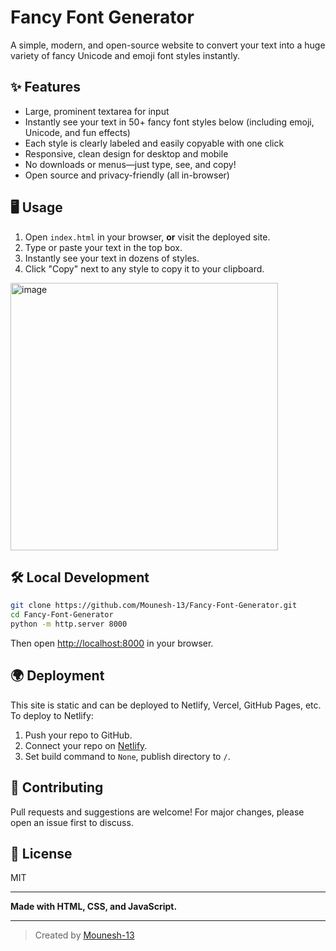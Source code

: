 # Fancy Font Generator

A simple, modern, and open-source website to convert your text into a huge variety of fancy Unicode and emoji font styles instantly.

## ✨ Features
- Large, prominent textarea for input
- Instantly see your text in 50+ fancy font styles below (including emoji, Unicode, and fun effects)
- Each style is clearly labeled and easily copyable with one click
- Responsive, clean design for desktop and mobile
- No downloads or menus—just type, see, and copy!
- Open source and privacy-friendly (all in-browser)



## 🖥️ Usage
1. Open `index.html` in your browser, **or** visit the deployed site.
2. Type or paste your text in the top box.
3. Instantly see your text in dozens of styles.
4. Click "Copy" next to any style to copy it to your clipboard.

<img width="428" alt="image" src="https://github.com/user-attachments/assets/37ff7482-c852-41bf-8ed4-188eed5e1bfe" />

## 🛠️ Local Development
```bash
git clone https://github.com/Mounesh-13/Fancy-Font-Generator.git
cd Fancy-Font-Generator
python -m http.server 8000
```
Then open [http://localhost:8000](http://localhost:8000) in your browser.

## 🌍 Deployment
This site is static and can be deployed to Netlify, Vercel, GitHub Pages, etc. To deploy to Netlify:
1. Push your repo to GitHub.
2. Connect your repo on [Netlify](https://app.netlify.com/).
3. Set build command to `None`, publish directory to `/`.

## 🤝 Contributing
Pull requests and suggestions are welcome! For major changes, please open an issue first to discuss.

## 📄 License
MIT

---

**Made with HTML, CSS, and JavaScript.**

---

> Created by [Mounesh-13](https://github.com/Mounesh-13)
